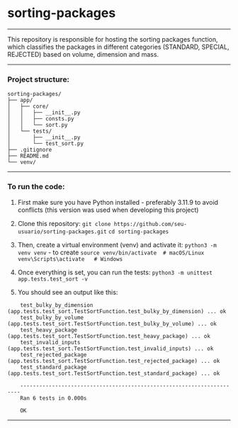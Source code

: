 # sorting-packages
---

This repository is responsible for hosting the sorting packages function, which classifies the packages in different categories (STANDARD, SPECIAL, REJECTED) based on volume, dimension and mass.

---
### Project structure:
```
sorting-packages/
├── app/
│   ├── core/
│   │   ├── __init__.py
│   │   ├── consts.py
│   │   └── sort.py
│   └── tests/
│       ├── __init__.py
│       └── test_sort.py
├── .gitignore
├── README.md
└── venv/
```
---
### To run the code:
1. First make sure you have Python installed - preferably 3.11.9 to avoid conflicts (this version was used when developing this project)
2. Clone this repository:
    ```git clone https://github.com/seu-usuario/sorting-packages.git```
    ```cd sorting-packages```
3. Then, create a virtual environment (venv) and activate it:
    ```python3 -m venv venv``` - to create
    ```source venv/bin/activate  # macOS/Linux```
    ```venv\Scripts\activate   # Windows```
4. Once everything is set, you can run the tests:
    ```python3 -m unittest app.tests.test_sort -v```

5. You should see an output like this:
```
    test_bulky_by_dimension (app.tests.test_sort.TestSortFunction.test_bulky_by_dimension) ... ok
    test_bulky_by_volume (app.tests.test_sort.TestSortFunction.test_bulky_by_volume) ... ok
    test_heavy_package (app.tests.test_sort.TestSortFunction.test_heavy_package) ... ok
    test_invalid_inputs (app.tests.test_sort.TestSortFunction.test_invalid_inputs) ... ok
    test_rejected_package (app.tests.test_sort.TestSortFunction.test_rejected_package) ... ok
    test_standard_package (app.tests.test_sort.TestSortFunction.test_standard_package) ... ok

    ----------------------------------------------------------------------
    Ran 6 tests in 0.000s

    OK
```
---